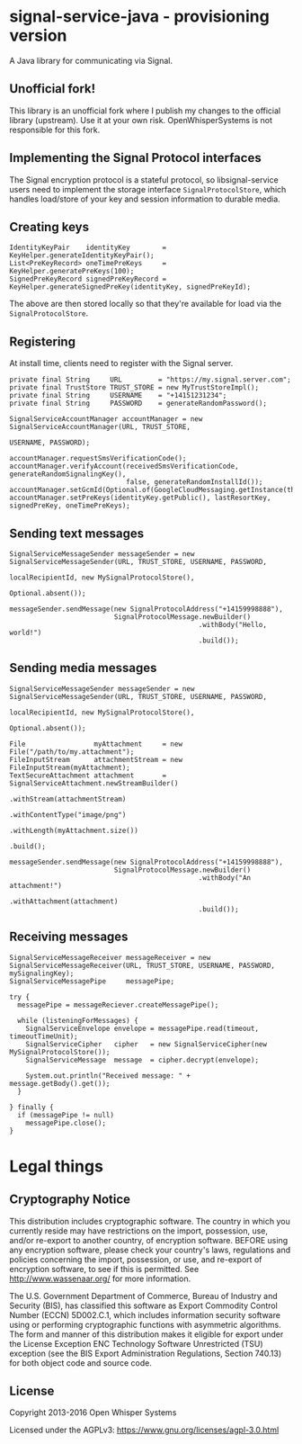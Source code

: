 # signal-service-java - provisioning version

A Java library for communicating via Signal.

## Unofficial fork!

This library is an unofficial fork where I publish my changes to the official library (upstream).
Use it at your own risk. OpenWhisperSystems is not responsible for this fork.

## Implementing the Signal Protocol interfaces

The Signal encryption protocol is a stateful protocol, so libsignal-service users
need to implement the storage interface `SignalProtocolStore`, which handles load/store
of your key and session information to durable media.

## Creating keys

`````
IdentityKeyPair    identityKey        = KeyHelper.generateIdentityKeyPair();
List<PreKeyRecord> oneTimePreKeys     = KeyHelper.generatePreKeys(100);
SignedPreKeyRecord signedPreKeyRecord = KeyHelper.generateSignedPreKey(identityKey, signedPreKeyId);
`````

The above are then stored locally so that they're available for load via the `SignalProtocolStore`.

## Registering

At install time, clients need to register with the Signal server.

`````
private final String     URL         = "https://my.signal.server.com";
private final TrustStore TRUST_STORE = new MyTrustStoreImpl();
private final String     USERNAME    = "+14151231234";
private final String     PASSWORD    = generateRandomPassword();

SignalServiceAccountManager accountManager = new SignalServiceAccountManager(URL, TRUST_STORE,
                                                                             USERNAME, PASSWORD);

accountManager.requestSmsVerificationCode();
accountManager.verifyAccount(receivedSmsVerificationCode, generateRandomSignalingKey(),
                             false, generateRandomInstallId());
accountManager.setGcmId(Optional.of(GoogleCloudMessaging.getInstance(this).register(REGISTRATION_ID)));
accountManager.setPreKeys(identityKey.getPublic(), lastResortKey, signedPreKey, oneTimePreKeys);
`````

## Sending text messages

`````
SignalServiceMessageSender messageSender = new SignalServiceMessageSender(URL, TRUST_STORE, USERNAME, PASSWORD,
                                                                          localRecipientId, new MySignalProtocolStore(),
                                                                          Optional.absent());

messageSender.sendMessage(new SignalProtocolAddress("+14159998888"),
                          SignalProtocolMessage.newBuilder()
                                               .withBody("Hello, world!")
                                               .build());
`````

## Sending media messages

`````
SignalServiceMessageSender messageSender = new SignalServiceMessageSender(URL, TRUST_STORE, USERNAME, PASSWORD,
                                                                          localRecipientId, new MySignalProtocolStore(),
                                                                          Optional.absent());

File                 myAttachment     = new File("/path/to/my.attachment");
FileInputStream      attachmentStream = new FileInputStream(myAttachment);
TextSecureAttachment attachment       = SignalServiceAttachment.newStreamBuilder()
                                                               .withStream(attachmentStream)
                                                               .withContentType("image/png")
                                                               .withLength(myAttachment.size())
                                                               .build();

messageSender.sendMessage(new SignalProtocolAddress("+14159998888"),
                          SignalProtocolMessage.newBuilder()
                                               .withBody("An attachment!")
                                               .withAttachment(attachment)
                                               .build());

`````

## Receiving messages

`````
SignalServiceMessageReceiver messageReceiver = new SignalServiceMessageReceiver(URL, TRUST_STORE, USERNAME, PASSWORD, mySignalingKey);
SignalServiceMessagePipe     messagePipe;

try {
  messagePipe = messageReciever.createMessagePipe();

  while (listeningForMessages) {
    SignalServiceEnvelope envelope = messagePipe.read(timeout, timeoutTimeUnit);
    SignalServiceCipher   cipher   = new SignalServiceCipher(new MySignalProtocolStore());
    SignalServiceMessage  message  = cipher.decrypt(envelope);

    System.out.println("Received message: " + message.getBody().get());
  }

} finally {
  if (messagePipe != null)
    messagePipe.close();
}
`````

# Legal things

## Cryptography Notice

This distribution includes cryptographic software. The country in which you currently reside may have restrictions on the import, possession, use, and/or re-export to another country, of encryption software.
BEFORE using any encryption software, please check your country's laws, regulations and policies concerning the import, possession, or use, and re-export of encryption software, to see if this is permitted.
See <http://www.wassenaar.org/> for more information.

The U.S. Government Department of Commerce, Bureau of Industry and Security (BIS), has classified this software as Export Commodity Control Number (ECCN) 5D002.C.1, which includes information security software using or performing cryptographic functions with asymmetric algorithms.
The form and manner of this distribution makes it eligible for export under the License Exception ENC Technology Software Unrestricted (TSU) exception (see the BIS Export Administration Regulations, Section 740.13) for both object code and source code.

## License

Copyright 2013-2016 Open Whisper Systems

Licensed under the AGPLv3: https://www.gnu.org/licenses/agpl-3.0.html

